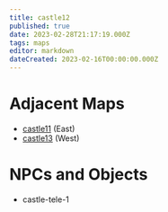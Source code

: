 ```yaml
---
title: castle12
published: true
date: 2023-02-28T21:17:19.000Z
tags: maps
editor: markdown
dateCreated: 2023-02-16T00:00:00.000Z
---
```



# Adjacent Maps
 * [castle11](/maps/castle11) (East)
 * [castle13](/maps/castle13) (West)

# NPCs and Objects
 * castle-tele-1
